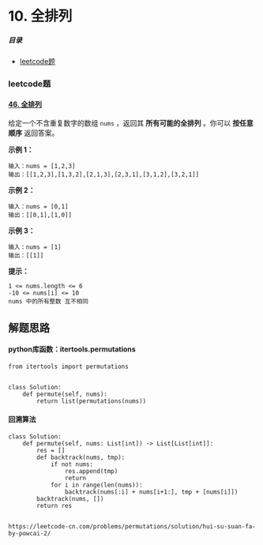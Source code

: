 # 10. 全排列

##### 目录

- [leetcode题](#leetcode题)



### leetcode题

#### [46. 全排列](https://leetcode-cn.com/problems/permutations/)

给定一个不含重复数字的数组 `nums` ，返回其 **所有可能的全排列** 。你可以 **按任意顺序** 返回答案。

**示例 1：**

```
输入：nums = [1,2,3]
输出：[[1,2,3],[1,3,2],[2,1,3],[2,3,1],[3,1,2],[3,2,1]]
```

**示例 2：**

```
输入：nums = [0,1]
输出：[[0,1],[1,0]]
```

**示例 3：**

```
输入：nums = [1]
输出：[[1]]
```

**提示：**

```
1 <= nums.length <= 6
-10 <= nums[i] <= 10
nums 中的所有整数 互不相同
```



## 解题思路

#### python库函数：itertools.permutations

```
from itertools import permutations


class Solution:
    def permute(self, nums):
        return list(permutations(nums))

```



#### 回溯算法

```
class Solution:
    def permute(self, nums: List[int]) -> List[List[int]]:
        res = []
        def backtrack(nums, tmp):
            if not nums:
                res.append(tmp)
                return 
            for i in range(len(nums)):
                backtrack(nums[:i] + nums[i+1:], tmp + [nums[i]])
        backtrack(nums, [])
        return res
        
        
https://leetcode-cn.com/problems/permutations/solution/hui-su-suan-fa-by-powcai-2/
```

